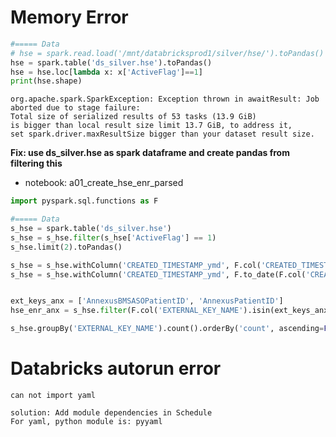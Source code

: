 # Memory Error
```python
#===== Data
# hse = spark.read.load('/mnt/databricksprod1/silver/hse/').toPandas()
hse = spark.table('ds_silver.hse').toPandas()
hse = hse.loc[lambda x: x['ActiveFlag']==1]
print(hse.shape)
```
```
org.apache.spark.SparkException: Exception thrown in awaitResult: Job aborted due to stage failure:
Total size of serialized results of 53 tasks (13.9 GiB)
is bigger than local result size limit 13.7 GiB, to address it,
set spark.driver.maxResultSize bigger than your dataset result size.
```

**Fix: use ds_silver.hse as spark dataframe and create pandas from filtering this**
- notebook: a01_create_hse_enr_parsed
```python
import pyspark.sql.functions as F

#===== Data
s_hse = spark.table('ds_silver.hse')
s_hse = s_hse.filter(s_hse['ActiveFlag'] == 1)
s_hse.limit(2).toPandas()

s_hse = s_hse.withColumn('CREATED_TIMESTAMP_ymd', F.col('CREATED_TIMESTAMP').substr(1, 10))
s_hse = s_hse.withColumn('CREATED_TIMESTAMP_ymd', F.to_date(F.col('CREATED_TIMESTAMP_ymd'), 'yyyy-MM-dd'))


ext_keys_anx = ['AnnexusBMSASOPatientID', 'AnnexusPatientID']
hse_enr_anx = s_hse.filter(F.col('EXTERNAL_KEY_NAME').isin(ext_keys_anx)).toPandas()

s_hse.groupBy('EXTERNAL_KEY_NAME').count().orderBy('count', ascending=False).show()
```

# Databricks autorun error
```
can not import yaml

solution: Add module dependencies in Schedule
For yaml, python module is: pyyaml
```
